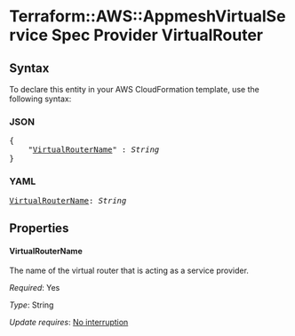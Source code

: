 # Terraform::AWS::AppmeshVirtualService Spec Provider VirtualRouter

## Syntax

To declare this entity in your AWS CloudFormation template, use the following syntax:

### JSON

<pre>
{
    "<a href="#virtualroutername" title="VirtualRouterName">VirtualRouterName</a>" : <i>String</i>
}
</pre>

### YAML

<pre>
<a href="#virtualroutername" title="VirtualRouterName">VirtualRouterName</a>: <i>String</i>
</pre>

## Properties

#### VirtualRouterName

The name of the virtual router that is acting as a service provider.

_Required_: Yes

_Type_: String

_Update requires_: [No interruption](https://docs.aws.amazon.com/AWSCloudFormation/latest/UserGuide/using-cfn-updating-stacks-update-behaviors.html#update-no-interrupt)

